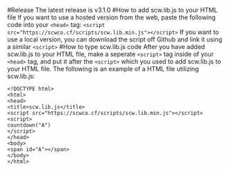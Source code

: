 #Release
The latest release is v3.1.0
#How to add scw.lib.js to your HTML file
If you want to use a hosted version from the web, paste the following code into your ```<head>``` tag:
```<script src="https://scwco.cf/scripts/scw.lib.min.js"></script>```
If you want to use a local version, you can download the script off Github and link it using a similar ```<script>```
#How to type scw.lib.js code
After you have added scw.lib.js to your HTML file, make a seperate ```<script>``` tag inside of your ```<head>``` tag, and put it after the ```<script>``` which you used to add scw.lib.js to your HTML file.
The following is an example of a HTML file utilizing scw.lib.js:
```
<!DOCTYPE html>
<html>
<head>
<title>scw.lib.js</title>
<script src="https://scwco.cf/scripts/scw.lib.min.js"></script>
<script>
countdown("A")
</script>
</head>
<body>
<span id="A"></span>
</body>
</html>
